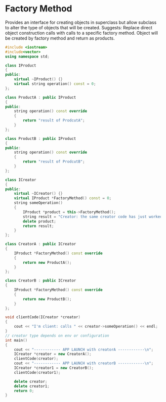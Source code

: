 # Factory Method
Provides an interface for creating objects in superclass but allow subclass to
alter the type of objects that will be created.
Suggests:
Replace direct object construction calls with calls to a specific factory method.
Object will be created by factory method and return as products.

```cpp
#include <iostream>
#include<vector>
using namespace std;

class IProduct
{
public:
    virtual ~IProduct() {}
    virtual string operation() const = 0;
};

class ProductA : public IProduct
{
public:
    string operation() const override
    {
        return "result of ProdcutA";
    }
};

class ProductB : public IProduct
{
public:
    string operation() const override
    {
        return "result of ProdcutB";
    }
};

class ICreator
{
public:
    virtual ~ICreator() {}
    virtual IProduct *FactoryMethod() const = 0;
    string someOperation()
    {
        IProduct *product = this->FactoryMethod();
        string result = "Creator: the same creator code has just worked with: " + product->operation();
        delete product;
        return result;
    }
};

class CreatorA : public ICreator
{
    IProduct *FactoryMethod() const override
    {
        return new ProductA();
    }
};

class CreatorB : public ICreator
{
    IProduct *FactoryMethod() const override
    {
        return new ProductB();
    }
};

void clientCode(ICreator *creator)
{
    cout << "I'm client: calls " << creator->someOperation() << endl;
}
// creator type depends on env or configuration
int main()
{
    cout << "------------ APP LAUNCH with creatorA ------------\n";
    ICreator *creator = new CreatorA();
    clientCode(creator);
    cout << "------------ APP LAUNCH with creatorB ------------\n";
    ICreator *creator1 = new CreatorB();
    clientCode(creator1);

    delete creator;
    delete creator1;
    return 0;
}



```
